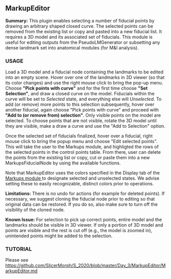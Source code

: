 ## MarkupEditor
**Summary:** This plugin enables selecting a number of fiducial points by drawing an arbitrary shaped closed curve. The selected points can be removed from the existing list or copy and pasted into a new fiducial list. It requires a 3D model and its associated set of fiducials. This module is useful for editing outputs from the PseudoLMGenerator or subsetting any dense landmark set into anatomical modules (for M&I analysis). 


### USAGE
Load a 3D model and a fiducial node containing the landmarks to be edited into an empty scene. Hover over one of the landmarks in 3D viewer (so that its color changes) and use the right mouse click to bring the pop-up menu. Choose **"Pick points with curve"** and for the first time choose **"Set Selection"**, and draw a closed curve on the model. Fiducials within the curve will be set to _Selected_ state, and everything else will _Unselected_. To add (or remove) more points to this selection subsequently, hover over another fiducial, again choose "Pick points with curve" and proceed with **"Add to (or remove from) selection"**. Only visible points on the model are selected. To choose points that are not visible, rotate the 3D model until they are visible, make a draw a curve and use the "Add to Selection" option. 

Once the selected set of fiducials finalized, hover over a fiducial, right mouse click to bring the popup menu and choose "Edit selected points". This will take the user to the Markups module, and highligted the rows of the selected points in the control points table. From there, user can delete the points from the existing list or copy, cut or paste them into a new MarkupsFiducialNode by using the available functions.  

Note that MarkupEditor uses the colors specified in the Display tab of the <a href="https://slicer.readthedocs.io/en/latest/user_guide/modules/markups.html"> Markups module </a> to designate selected and unselected states. We advise setting these to easily recognizable, distinct colors prior to operations. 


**Limitations:** There is no undo for actions (for example for deleted points). If necessary, we suggest cloning the fiducial node prior to editing so that original data can be restored. If you do so, also make sure to turn off the visibility of the cloned node.      

**Known Issue:** For selection to pick up correct points, entire model and the landmarks should be visible in 3D viewer. If only a portion of 3D model and points are visible and the rest is cut off (e.g., the model is zoomed in), unintended points might be added to the selection. 

### TUTORIAL
Please see https://github.com/SlicerMorph/S_2020/blob/master/Day_3/MarkupEditor/MarkupEditor.md






